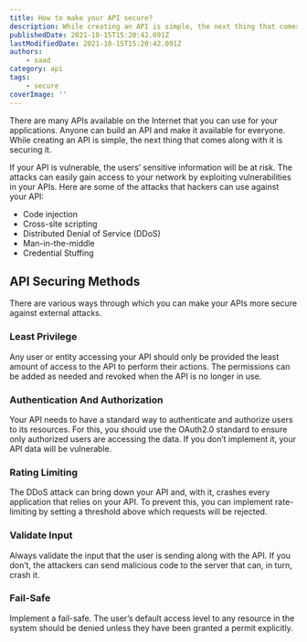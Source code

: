 ```yaml
---
title: How to make your API secure?
description: While creating an API is simple, the next thing that comes along with it is securing it.
publishedDate: 2021-10-15T15:20:42.091Z
lastModifiedDate: 2021-10-15T15:20:42.091Z
authors:
    - saad
category: api
tags:
    - secure
coverImage: ''
---
```


<Lead>
	There are many APIs available on the Internet that you can use for your
	applications. Anyone can build an API and make it available for everyone.
	While creating an API is simple, the next thing that comes along with it is
	securing it.
</Lead>

If your API is vulnerable, the users’ sensitive information will be at risk. The attacks can easily gain access to your network by exploiting vulnerabilities in your APIs. Here are some of the attacks that hackers can use against your API:

-   Code injection
-   Cross-site scripting
-   Distributed Denial of Service (DDoS)
-   Man-in-the-middle
-   Credential Stuffing

## API Securing Methods

There are various ways through which you can make your APIs more secure against external attacks.

### Least Privilege

Any user or entity accessing your API should only be provided the least amount of access to the API to perform their actions. The permissions can be added as needed and revoked when the API is no longer in use.

### Authentication And Authorization

Your API needs to have a standard way to authenticate and authorize users to its resources. For this, you should use the OAuth2.0 standard to ensure only authorized users are accessing the data. If you don’t implement it, your API data will be vulnerable.

### Rating Limiting

The DDoS attack can bring down your API and, with it, crashes every application that relies on your API. To prevent this, you can implement rate-limiting by setting a threshold above which requests will be rejected.

### Validate Input

Always validate the input that the user is sending along with the API. If you don’t, the attackers can send malicious code to the server that can, in turn, crash it.

### Fail-Safe

Implement a fail-safe. The user’s default access level to any resource in the system should be denied unless they have been granted a permit explicitly.
